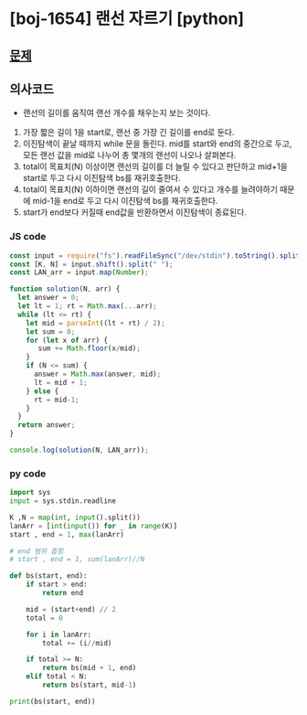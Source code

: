 # [boj-1654] 랜선 자르기 [python]

## [문제](https://www.acmicpc.net/problem/1654)

## 의사코드
- 랜선의 길이를 움직여 랜선 개수를 채우는지 보는 것이다.

1. 가장 짧은 길이 1을 start로, 랜선 중 가장 긴 길이를 end로 둔다.
2. 이진탐색이 끝날 때까지 while 문을 돌린다. mid를 start와 end의 중간으로 두고, 모든 랜선 값을 mid로 나누어 총 몇개의 랜선이 나오나 살펴본다.
3. total이 목표치(N) 이상이면 랜선의 길이를 더 늘릴 수 있다고 판단하고 mid+1을 start로 두고 다시 이진탐색 bs를 재귀호출한다.
4. total이 목표치(N) 이하이면 랜선의 길이 줄여서 수 있다고 개수를 늘려야하기 때문에 mid-1을 end로 두고 다시 이진탐색 bs를 재귀호출한다.
5. start가 end보다 커질때 end값을 반환하면서 이진탐색이 종료된다.


### JS code 
```js
const input = require("fs").readFileSync("/dev/stdin").toString().split("\n");
const [K, N] = input.shift().split(" ");
const LAN_arr = input.map(Number);

function solution(N, arr) {
  let answer = 0;
  let lt = 1; rt = Math.max(...arr);
  while (lt <= rt) {
    let mid = parseInt((lt + rt) / 2);
    let sum = 0;
    for (let x of arr) {
       sum += Math.floor(x/mid);
    }
    if (N <= sum) {
      answer = Math.max(answer, mid);
      lt = mid + 1;
    } else {
      rt = mid-1;
    }
  }
  return answer;
}

console.log(solution(N, LAN_arr));
```

### py code 

```py
import sys
input = sys.stdin.readline

K ,N = map(int, input().split())
lanArr = [int(input()) for _ in range(K)]
start , end = 1, max(lanArr)

# end 범위 좁힘
# start , end = 1, sum(lanArr)//N 

def bs(start, end):
    if start > end:
        return end

    mid = (start+end) // 2
    total = 0

    for i in lanArr:
        total += (i//mid)

    if total >= N: 
        return bs(mid + 1, end)
    elif total < N:
        return bs(start, mid-1)

print(bs(start, end))
```
